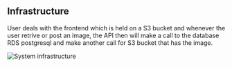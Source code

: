 ## Infrastructure

User deals with the frontend which is held on a S3 bucket and whenever the user retrive or post an image, the API then will make a call to the database RDS postgresql and make another call for S3 bucket that has the image.

![System infrastructure](https://user-images.githubusercontent.com/53359513/134192348-26d60a18-1f0f-4988-84be-1ddeafa2f28f.png)

